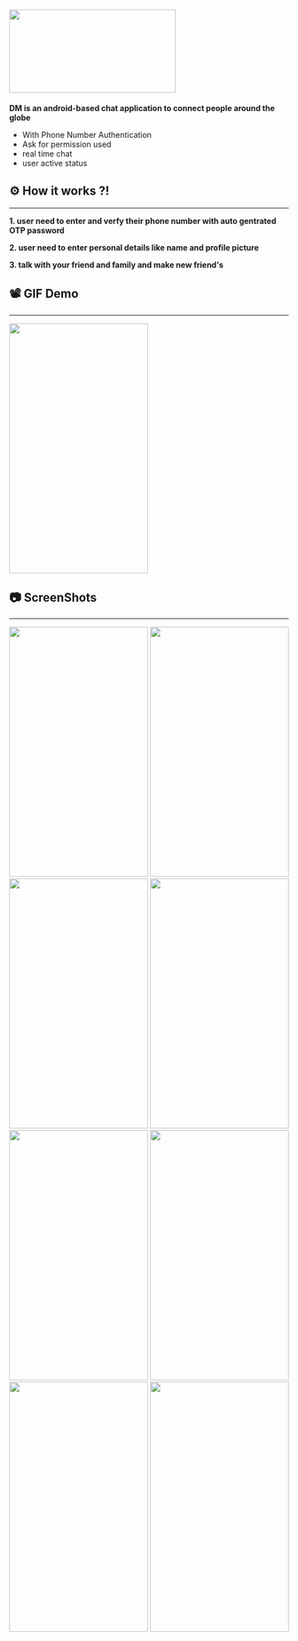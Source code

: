 
# <img  src="https://user-images.githubusercontent.com/89351750/206913190-0f4a807f-640d-4bb5-9b88-7e1053c8b25f.PNG"  width="300" height="150">

**DM is an android-based chat application to connect people around the globe**
- With Phone Number Authentication
- Ask for permission used
- real time chat
- user active status

## ⚙ How it works ?!
-------------------
**1. user need to enter and verfy their phone number with auto gentrated OTP password**

**2. user need to enter personal details like name and profile picture**

**3. talk with your friend and family and make new friend's**

## 📽 GIF Demo
--------------
<img src="https://user-images.githubusercontent.com/89351750/183246340-72be9338-ea9e-44fd-81a6-9834f15f6e45.gif"  width="250" height="450">

## 📷 ScreenShots 
------------------
<div>
<img src="https://user-images.githubusercontent.com/89351750/206913875-732e1ae0-23aa-46e6-b907-8a33bf1310ca.png"  width="250" height="450">
<img src="https://user-images.githubusercontent.com/89351750/206913913-dc96bac8-bd2d-4a7d-b3af-083242e50d3c.png"  width="250" height="450">
<img src="https://user-images.githubusercontent.com/89351750/206913960-7af6e57c-76d8-463d-8dcf-c251f6dc8c76.png"  width="250" height="450">
<img src="https://user-images.githubusercontent.com/89351750/206914016-c5f23c26-0950-4266-bc27-779ca40514f1.png"  width="250" height="450">
<img src="https://user-images.githubusercontent.com/89351750/206914077-37ec0b92-a30f-46d2-9bae-90640af53ebd.png"  width="250" height="450">
<img src="https://user-images.githubusercontent.com/89351750/206914085-2a17e6a1-7c41-4c76-8882-b0217c9db578.png"  width="250" height="450">
<img src="https://user-images.githubusercontent.com/89351750/206914108-5b993e8c-ed16-4d98-8614-32d7f51d7acf.png"  width="250" height="450">
<img src="https://user-images.githubusercontent.com/89351750/206914126-f23a6a8f-605d-4e63-a434-c998b8f59ac5.png"  width="250" height="450">

</div>

